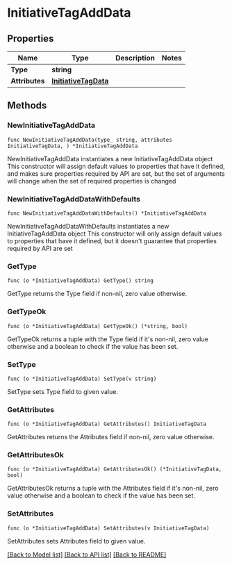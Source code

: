 # InitiativeTagAddData

## Properties

Name | Type | Description | Notes
------------ | ------------- | ------------- | -------------
**Type** | **string** |  | 
**Attributes** | [**InitiativeTagData**](InitiativeTagData.md) |  | 

## Methods

### NewInitiativeTagAddData

`func NewInitiativeTagAddData(type_ string, attributes InitiativeTagData, ) *InitiativeTagAddData`

NewInitiativeTagAddData instantiates a new InitiativeTagAddData object
This constructor will assign default values to properties that have it defined,
and makes sure properties required by API are set, but the set of arguments
will change when the set of required properties is changed

### NewInitiativeTagAddDataWithDefaults

`func NewInitiativeTagAddDataWithDefaults() *InitiativeTagAddData`

NewInitiativeTagAddDataWithDefaults instantiates a new InitiativeTagAddData object
This constructor will only assign default values to properties that have it defined,
but it doesn't guarantee that properties required by API are set

### GetType

`func (o *InitiativeTagAddData) GetType() string`

GetType returns the Type field if non-nil, zero value otherwise.

### GetTypeOk

`func (o *InitiativeTagAddData) GetTypeOk() (*string, bool)`

GetTypeOk returns a tuple with the Type field if it's non-nil, zero value otherwise
and a boolean to check if the value has been set.

### SetType

`func (o *InitiativeTagAddData) SetType(v string)`

SetType sets Type field to given value.


### GetAttributes

`func (o *InitiativeTagAddData) GetAttributes() InitiativeTagData`

GetAttributes returns the Attributes field if non-nil, zero value otherwise.

### GetAttributesOk

`func (o *InitiativeTagAddData) GetAttributesOk() (*InitiativeTagData, bool)`

GetAttributesOk returns a tuple with the Attributes field if it's non-nil, zero value otherwise
and a boolean to check if the value has been set.

### SetAttributes

`func (o *InitiativeTagAddData) SetAttributes(v InitiativeTagData)`

SetAttributes sets Attributes field to given value.



[[Back to Model list]](../README.md#documentation-for-models) [[Back to API list]](../README.md#documentation-for-api-endpoints) [[Back to README]](../README.md)


